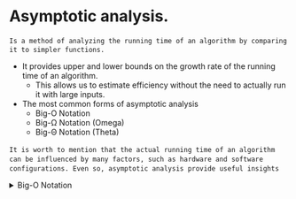 # Asymptotic analysis.

	Is a method of analyzing the running time of an algorithm by comparing it to simpler functions.

- It provides upper and lower bounds on the growth rate of the running time of an algorithm.
	- This allows us to estimate efficiency without the need to actually run it with large inputs.
- The most common forms of asymptotic analysis
	- Big-O Notation
	- Big-Ω Notation (Omega)
	- Big-Θ Notation (Theta)


`It is worth to mention that the actual running time of an algorithm can be influenced by many factors, such as hardware and software configurations. Even so, asymptotic analysis provide useful insights`

<details>
	<summary>Big-O Notation</summary>
	<img 
			src="../../ilustrative_resources/bigO_complexity_chart.png"
    	alt="Big-O Complexity Chart"
			width="500"
			height="350"
	/>
	
<br/>

- Classes of functions :
	- Constant: O(1)
	- Linear: O(n)
	- Logarithmic: O(log n)
	- Linear Logarithmic: O(n log n)
	- Polynomial: O(n^2)
	- Exponential: O(2^n)
	- Factorial: O(n!)

	<br/>

	<details>
	<summary>Data Structure Cases</summary>
	<img 
			src="../../ilustrative_resources/data_structure_big_o.png"
    	alt="Big-O Complexity Chart"
			width="500"
			height="350"
	/>
	</details>

	<br/>

	<details>
	<summary>Data Structure Worst scenario Cases</summary>
	<img 
			src="../../ilustrative_resources/data_structure_big_o_worst_sc.png"
			alt="Big-O Complexity Chart"
			width="500"
			height="350"
	/>
	</details>

	<br/>

	<details>
	<summary>Sorting algorithm Cases</summary>
	<img 
			src="../../ilustrative_resources/algorithm_sort_big_o.png"
			alt="Big-O Complexity Chart"
			width="500"
			height="350"
	/>
	</details>

</details>